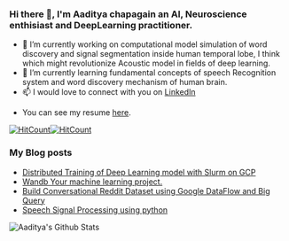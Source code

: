 ### Hi there 👋, I'm Aaditya chapagain an AI, Neuroscience enthisiast and DeepLearning practitioner.

<!--
**aadityachapagain/aadityachapagain** is a ✨ _special_ ✨ repository because its `README.md` (this file) appears on your GitHub profile.

Here are some ideas to get you started:
-->
- 🔭 I’m currently working on computational model simulation of word discovery and signal segmentation inside human temporal lobe, I think which might revolutionize Acoustic model in fields of deep learning. 
- 🌱 I’m currently learning fundamental concepts of speech Recognition system and word discovery mechanism of human brain.
- 📫 I would love to connect with you on [LinkedIn](https://www.linkedin.com/in/aaditya-chapagain-b5170a104/)
<!-- - ⚡ Fun fact: ... -->
- You can see my resume [here](https://github.com/aadityachapagain/aadityachapagain/blob/master/assets/Resume.pdf).

[![HitCount](http://hits.dwyl.com/aadityachapagain/aadityachapagain/aadityachapagain.svg)](http://hits.dwyl.com/aadityachapagain/aadityachapagain/aadityachapagain)[![HitCount](http://hits.dwyl.com/aadityachapagain/aadityachapagain/Facial_Recognition_System.svg)](http://hits.dwyl.com/aadityachapagain/aadityachapagain/Facial_Recognition_System)

### My Blog posts
- [Distributed Training of Deep Learning model with Slurm on GCP](https://aadityachapagain.com/2020/09/distributed-training-with-slurm-on-gcp)
- [Wandb Your machine learning project.](https://aadityachapagain.com/2020/09/wandb-your-machine-learning-project)
- [Build Conversational Reddit Dataset using Google DataFlow and Big Query](https://aadityachapagain.com/2020/08/build-reddit-datasets)
- [Speech Signal Processing using python](https://aadityachapagain.com/2020/08/asr-mfcc-filterbanks)
<!-- BLOG-POST-LIST:END -->

![Aaditya's Github Stats](https://github-readme-stats.vercel.app/api?username=aadityachapagain)
